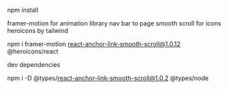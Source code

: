 npm install


framer-motion for animation library
nav bar to page smooth scroll
for icons heroicons by tailwind

npm i framer-motion react-anchor-link-smooth-scroll@1.0.12 @heroicons/react


dev dependencies

npm i -D @types/react-anchor-link-smooth-scroll@1.0.2 @types/node
